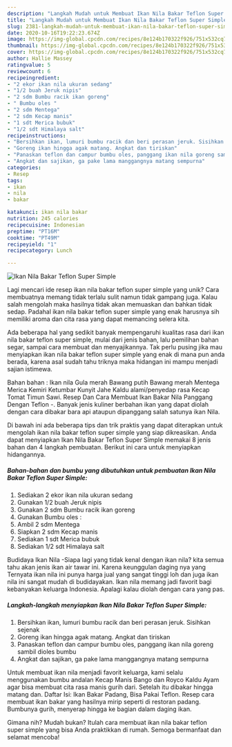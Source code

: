 ```yaml
---
description: "Langkah Mudah untuk Membuat Ikan Nila Bakar Teflon Super Simple yang Enak"
title: "Langkah Mudah untuk Membuat Ikan Nila Bakar Teflon Super Simple yang Enak"
slug: 2381-langkah-mudah-untuk-membuat-ikan-nila-bakar-teflon-super-simple-yang-enak
date: 2020-10-16T19:22:23.674Z
image: https://img-global.cpcdn.com/recipes/8e124b170322f926/751x532cq70/ikan-nila-bakar-teflon-super-simple-foto-resep-utama.jpg
thumbnail: https://img-global.cpcdn.com/recipes/8e124b170322f926/751x532cq70/ikan-nila-bakar-teflon-super-simple-foto-resep-utama.jpg
cover: https://img-global.cpcdn.com/recipes/8e124b170322f926/751x532cq70/ikan-nila-bakar-teflon-super-simple-foto-resep-utama.jpg
author: Hallie Massey
ratingvalue: 5
reviewcount: 6
recipeingredient:
- "2 ekor ikan nila ukuran sedang"
- "1/2 buah Jeruk nipis"
- "2 sdm Bumbu racik ikan goreng"
- " Bumbu oles "
- "2 sdm Mentega"
- "2 sdm Kecap manis"
- "1 sdt Merica bubuk"
- "1/2 sdt Himalaya salt"
recipeinstructions:
- "Bersihkan ikan, lumuri bumbu racik dan beri perasan jeruk. Sisihkan sejenak"
- "Goreng ikan hingga agak matang. Angkat dan tiriskan"
- "Panaskan teflon dan campur bumbu oles, panggang ikan nila goreng sambil dioles bumbu"
- "Angkat dan sajikan, ga pake lama manggangnya matang sempurna"
categories:
- Resep
tags:
- ikan
- nila
- bakar

katakunci: ikan nila bakar 
nutrition: 245 calories
recipecuisine: Indonesian
preptime: "PT16M"
cooktime: "PT49M"
recipeyield: "1"
recipecategory: Lunch

---
```



![Ikan Nila Bakar Teflon Super Simple](https://img-global.cpcdn.com/recipes/8e124b170322f926/751x532cq70/ikan-nila-bakar-teflon-super-simple-foto-resep-utama.jpg)

Lagi mencari ide resep ikan nila bakar teflon super simple yang unik? Cara membuatnya memang tidak terlalu sulit namun tidak gampang juga. Kalau salah mengolah maka hasilnya tidak akan memuaskan dan bahkan tidak sedap. Padahal ikan nila bakar teflon super simple yang enak harusnya sih memiliki aroma dan cita rasa yang dapat memancing selera kita.

Ada beberapa hal yang sedikit banyak mempengaruhi kualitas rasa dari ikan nila bakar teflon super simple, mulai dari jenis bahan, lalu pemilihan bahan segar, sampai cara membuat dan menyajikannya. Tak perlu pusing jika mau menyiapkan ikan nila bakar teflon super simple yang enak di mana pun anda berada, karena asal sudah tahu triknya maka hidangan ini mampu menjadi sajian istimewa.

Bahan bahan : Ikan nila Gula merah Bawang putih Bawang merah Mentega Merica Kemiri Ketumbar Kunyit Jahe Kaldu alami/penyedap rasa Kecap Tomat Timun Sawi. Resep Dan Cara Membuat Ikan Bakar Nila Panggang Dengan Teflon -. Banyak jenis kuliner berbahan ikan yang dapat diolah dengan cara dibakar bara api ataupun dipanggang salah satunya ikan Nila.


Di bawah ini ada beberapa tips dan trik praktis yang dapat diterapkan untuk mengolah ikan nila bakar teflon super simple yang siap dikreasikan. Anda dapat menyiapkan Ikan Nila Bakar Teflon Super Simple memakai 8 jenis bahan dan 4 langkah pembuatan. Berikut ini cara untuk menyiapkan hidangannya.

<!--inarticleads1-->

##### Bahan-bahan dan bumbu yang dibutuhkan untuk pembuatan Ikan Nila Bakar Teflon Super Simple:

1. Sediakan 2 ekor ikan nila ukuran sedang
1. Gunakan 1/2 buah Jeruk nipis
1. Gunakan 2 sdm Bumbu racik ikan goreng
1. Gunakan  Bumbu oles :
1. Ambil 2 sdm Mentega
1. Siapkan 2 sdm Kecap manis
1. Sediakan 1 sdt Merica bubuk
1. Sediakan 1/2 sdt Himalaya salt


Budidaya Ikan Nila -Siapa lagi yang tidak kenal dengan ikan nila? kita semua tahu akan jenis ikan air tawar ini. Karena keunggulan daging nya yang Ternyata ikan nila ini punya harga jual yang sangat tinggi loh dan juga ikan nila ini sangat mudah di budidayakan. Ikan nila memang jadi favorit bagi kebanyakan keluarga Indonesia. Apalagi kalau diolah dengan cara yang pas. 

<!--inarticleads2-->

##### Langkah-langkah menyiapkan Ikan Nila Bakar Teflon Super Simple:

1. Bersihkan ikan, lumuri bumbu racik dan beri perasan jeruk. Sisihkan sejenak
1. Goreng ikan hingga agak matang. Angkat dan tiriskan
1. Panaskan teflon dan campur bumbu oles, panggang ikan nila goreng sambil dioles bumbu
1. Angkat dan sajikan, ga pake lama manggangnya matang sempurna


Untuk membuat ikan nila menjadi favorit keluarga, kami selalu menggunakan bumbu andalan Kecap Manis Bango dan Royco Kaldu Ayam agar bisa membuat cita rasa manis gurih dari. Setelah itu dibakar hingga matang dan. Daftar Isi: Ikan Bakar Padang, Bisa Pakai Teflon. Resep cara membuat ikan bakar yang hasilnya mirip seperti di restoran padang. Bumbunya gurih, menyerap hingga ke bagian dalam daging ikan. 

Gimana nih? Mudah bukan? Itulah cara membuat ikan nila bakar teflon super simple yang bisa Anda praktikkan di rumah. Semoga bermanfaat dan selamat mencoba!
